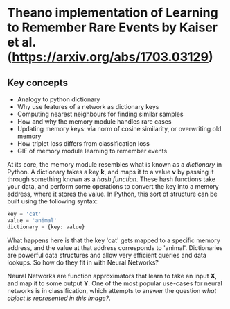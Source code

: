 # Theano implementation of Learning to Remember Rare Events by Kaiser et al. (https://arxiv.org/abs/1703.03129)

## Key concepts
* Analogy to python dictionary
* Why use features of a network as dictionary keys
* Computing nearest neighbours for finding similar samples
* How and why the memory module handles rare cases
* Updating memory keys: via norm of cosine similarity, or overwriting old memory
* How triplet loss differs from classification loss
* GIF of memory module learning to remember events

At its core, the memory module resembles what is known as a *dictionary* in Python. A dictionary takes a key __k__, and maps it to a value __v__ by passing it through something known as a *hash function*. These hash functions take your data, and perform some operations to convert the key into a memory address, where it stores the value. In Python, this sort of structure can be built using the following syntax:

```python
key = 'cat'
value = 'animal'
dictionary = {key: value}
```
What happens here is that the key 'cat' gets mapped to a specific memory address, and the value at that address corresponds to 'animal'. 
Dictionaries are powerful data structures and allow very efficient queries and data lookups. So how do they fit in with Neural Networks? 

Neural Networks are function approximators that learn to take an input __X__, and map it to some output __Y__. One of the most popular use-cases for neural networks is in classification, which attempts to answer the question *what object is represented in this image?*. 


